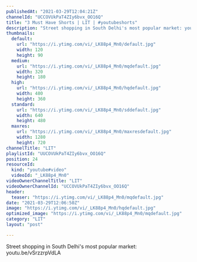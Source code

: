 ```yaml
---
publishedAt: "2021-03-29T12:04:21Z"
channelId: "UCCOVUkPaT4ZIy6bvx_OO16Q"
title: "3 Must Have Shorts | LIT | #youtubeshorts"
description: "Street shopping in South Delhi's most popular market: youtu.be/vSrzzrpVdLA"
thumbnails:
  default:
    url: "https://i.ytimg.com/vi/_LK88p4_Mn0/default.jpg"
    width: 120
    height: 90
  medium:
    url: "https://i.ytimg.com/vi/_LK88p4_Mn0/mqdefault.jpg"
    width: 320
    height: 180
  high:
    url: "https://i.ytimg.com/vi/_LK88p4_Mn0/hqdefault.jpg"
    width: 480
    height: 360
  standard:
    url: "https://i.ytimg.com/vi/_LK88p4_Mn0/sddefault.jpg"
    width: 640
    height: 480
  maxres:
    url: "https://i.ytimg.com/vi/_LK88p4_Mn0/maxresdefault.jpg"
    width: 1280
    height: 720
channelTitle: "LIT"
playlistId: "UUCOVUkPaT4ZIy6bvx_OO16Q"
position: 24
resourceId:
  kind: "youtube#video"
  videoId: "_LK88p4_Mn0"
videoOwnerChannelTitle: "LIT"
videoOwnerChannelId: "UCCOVUkPaT4ZIy6bvx_OO16Q"
header:
  teaser: "https://i.ytimg.com/vi/_LK88p4_Mn0/mqdefault.jpg"
date: "2021-03-29T12:06:50Z"
image: "https://i.ytimg.com/vi/_LK88p4_Mn0/hqdefault.jpg"
optimized_image: "https://i.ytimg.com/vi/_LK88p4_Mn0/mqdefault.jpg"
category: "LIT"
layout: "post"

---
```

Street shopping in South Delhi's most popular market: youtu.be/vSrzzrpVdLA